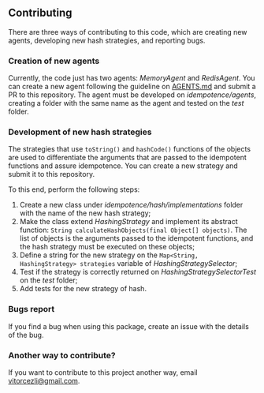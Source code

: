 ## Contributing

There are three ways of contributing to this code, which are creating new
agents, developing new hash strategies, and reporting bugs.

### Creation of new agents

Currently, the code just has two agents: _MemoryAgent_ and _RedisAgent_.
You can create a new agent following the guideline on [AGENTS.md](AGENTS.md)
and submit a PR to this repository. The agent must be developed on *idempotence/agents*,
creating a folder with the same name as the agent and tested on the *test*
folder.

### Development of new hash strategies

The strategies that use `toString()` and `hashCode()` functions of the objects
are used to differentiate the arguments that are passed to the idempotent
functions and assure idempotence. You can create a new strategy and submit it
to this repository.

To this end, perform the following steps:

1. Create a new class under *idempotence/hash/implementations* folder with the
   name of the new hash strategy;
2. Make the class extend _HashingStrategy_ and implement its abstract function:
`String calculateHashObjects(final Object[] objects)`. The list of objects is
   the arguments passed to the idempotent functions, and the hash strategy must
   be executed on these objects;
3. Define a string for the new strategy on the `Map<String, HashingStrategy> strategies`
   variable of _HashingStrategySelector_;
4. Test if the strategy is correctly returned on _HashingStrategySelectorTest_ on
   the *test* folder;
5. Add tests for the new strategy of hash.

### Bugs report

If you find a bug when using this package, create an issue with the details of the bug.

### Another way to contribute?

If you want to contribute to this project another way, email vitorcezli@gmail.com.
